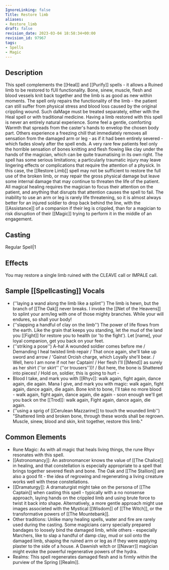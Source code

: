 ```yaml
---
IgnoreLinking: false
Title: Restore limb
aliases:
- Restore_limb
draft: false
revision_date: 2023-03-04 18:58:34+00:00
revision_id: 97967
tags:
- Spells
- Magic
---
```


## Description
This spell complements the [[Heal]] and [[Purify]] spells - it allows a Ruined limb to be restored to fUll functionality. Bone, sinew, muscle, flesh and blood vessels knit back together and the limb is as good as new within moments. The spell only repairs the functionality of the limb - the patient can still suffer from physical stress and blood loss caused by the original crippling wound. Such daMage must be treated separately, either with the Heal spell or with traditional medicine.
Having a limb restored with this spell is never an entirely natural experience. Some feel a gentle, comforting Warmth that spreads from the caster's hands to envelop the chosen body part. Others experience a freezing chill that immediately removes all sensation from the damaged arm or leg - as if it had been entirely severed - which fades slowly after the spell ends. A very rare few patients feel only the horrible sensation of bones knitting and flesh flowing like clay under the hands of the magician, which can be quite traumatising in its own right.
The spell has some serious limitations; a particularly traumatic injury may leave lingering effects or complications that require the attention of a physick. In this case, the [[Restore Limb]] spell may not be sufficient to restore the full use of the broken limb, or may repair the gross physical damage but leave some internal damage that may continue to threaten the life of the patient.
All magical healing requires the magician to focus their attention on the patient, and anything that disrupts that attention causes the spell to fail. The inability to use an arm or leg is rarely life threatening, so it is almost always better for an injured soldier to drop back behind the line, with the [[Assistance]] of a companion if their leg is crippled, than for a magician to risk disruption of their [[Magic]] trying to perform it in the middle of an engagement.
## Casting
Regular Spell|1
## Effects
You may restore a single limb ruined with the CLEAVE call or IMPALE call.
## Sample [[Spellcasting]] Vocals
* (''laying a wand along the limb like a splint'') The limb is hewn, but the branch of [[The Oak]] never breaks. I invoke the [[Net of the Heavens]] to splint your arm/leg with one of those mighty branches. While your will endures, so shall your body!
* (''slapping a handful of clay on the limb'') The power of life flows from the earth. Like the grain that keeps you standing, let the mud of the land you [[Fight]] for restore you to health (or 'to the fight'). Let [name], your loyal companion, get you back on your feet.
* (''striking a pose'') A-ha! A wounded soldier comes before me / Demanding I heal twisted limb repair / That once again, she'll take up sword and arrow / 'Gainst Orcish charge, which Loyally she'll bear. / Well, hero I am none if not her Captain! / Her flesh I'll [[Mend]] as surely as her shirt (''or skirt'' (''or trousers''))! / But here, the bone is Shattered into pieces! / Hold on, soldier, this is going to hurt -
* Blood I take, and mark you with [[Rhyv]]: walk again, fight again, dance again, die again. Mana I give, and mark you with magic: walk again, fight again, dance again, die again. Bone knit to bone, I'll take no more blood - walk again, fight again, dance again, die again - soon enough we'll get you back on the [[Trod]]: walk again, Fight again, dance again, die again. 
* (''using a sprig of [[Cerulean Mazzarine]] to touch the wounded limb'') "Shattered limb and broken bone, through these words shall be regrown. Muscle, sinew, blood and skin, knit together, restore this limb." 
## Common Elements
* Rune Magic: As with all magic that heals living things, the rune Rhyv resonates with this spell.
* [[Astronomancy]]: An astronomancer knows the value of [[The Chalice]] in healing, and that constellation is especially appropriate to a spell that brings together severed flesh and bone. The Oak and [[The Stallion]] are also a good fit - the idea of regrowing and regenerating a living creature works well with these constellations.
* [[Dramaturgy]]: A dramaturgist might take on the persona of [[The Captain]] when casting this spell - typically with a no nonsense approach, laying hands on the crippled limb and using brute force to twist it back into shape. Alternatively, a more gentle approach might use images associeted with the Mystical [[Wisdom]] of [[The Witch]], or the transformative powers of [[The Mountebank]].
* Other traditions: Unlike many healing spells, water and fire are rarely used during the casting. Some magicians carry specially prepared bandages to loosely bind the damaged limb, while others - especially Marchers, like to slap a handful of damp clay, mud or soil onto the damaged limb, shaping the ruined arm or leg as if they were applying plaster to the side of a house. A Dawnish witch or [[Navarr]] magician might evoke the powerful regenerative powers of the hydra. 
* Realms: This spell regenerates damaged flesh and is firmly within the purview of the Spring [[Realm]].